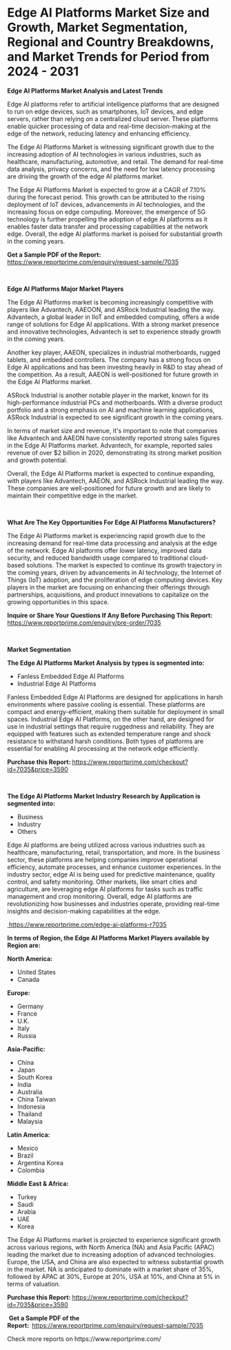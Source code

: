 <p><h1>Edge AI Platforms Market Size and Growth, Market Segmentation, Regional and Country Breakdowns, and Market Trends for Period from 2024 -  2031</h1></p><p><strong>Edge AI Platforms Market Analysis and Latest Trends</strong></p>
<p><p>Edge AI platforms refer to artificial intelligence platforms that are designed to run on edge devices, such as smartphones, IoT devices, and edge servers, rather than relying on a centralized cloud server. These platforms enable quicker processing of data and real-time decision-making at the edge of the network, reducing latency and enhancing efficiency.</p><p>The Edge AI Platforms Market is witnessing significant growth due to the increasing adoption of AI technologies in various industries, such as healthcare, manufacturing, automotive, and retail. The demand for real-time data analysis, privacy concerns, and the need for low latency processing are driving the growth of the edge AI platforms market.</p><p>The Edge AI Platforms Market is expected to grow at a CAGR of 7.10% during the forecast period. This growth can be attributed to the rising deployment of IoT devices, advancements in AI technologies, and the increasing focus on edge computing. Moreover, the emergence of 5G technology is further propelling the adoption of edge AI platforms as it enables faster data transfer and processing capabilities at the network edge. Overall, the edge AI platforms market is poised for substantial growth in the coming years.</p></p>
<p><strong>Get a Sample PDF of the Report:&nbsp;</strong> <a href="https://www.reportprime.com/enquiry/request-sample/7035">https://www.reportprime.com/enquiry/request-sample/7035</a></p>
<p>&nbsp;</p>
<p><strong>Edge AI Platforms Major Market Players</strong></p>
<p><p>The Edge AI Platforms market is becoming increasingly competitive with players like Advantech, AAEOON, and ASRock Industrial leading the way. Advantech, a global leader in IIoT and embedded computing, offers a wide range of solutions for Edge AI applications. With a strong market presence and innovative technologies, Advantech is set to experience steady growth in the coming years.</p><p>Another key player, AAEON, specializes in industrial motherboards, rugged tablets, and embedded controllers. The company has a strong focus on Edge AI applications and has been investing heavily in R&D to stay ahead of the competition. As a result, AAEON is well-positioned for future growth in the Edge AI Platforms market.</p><p>ASRock Industrial is another notable player in the market, known for its high-performance industrial PCs and motherboards. With a diverse product portfolio and a strong emphasis on AI and machine learning applications, ASRock Industrial is expected to see significant growth in the coming years.</p><p>In terms of market size and revenue, it's important to note that companies like Advantech and AAEON have consistently reported strong sales figures in the Edge AI Platforms market. Advantech, for example, reported sales revenue of over $2 billion in 2020, demonstrating its strong market position and growth potential.</p><p>Overall, the Edge AI Platforms market is expected to continue expanding, with players like Advantech, AAEON, and ASRock Industrial leading the way. These companies are well-positioned for future growth and are likely to maintain their competitive edge in the market.</p></p>
<p>&nbsp;</p>
<p><strong>What Are The Key Opportunities For Edge AI Platforms Manufacturers?</strong></p>
<p><p>The Edge AI Platforms market is experiencing rapid growth due to the increasing demand for real-time data processing and analysis at the edge of the network. Edge AI platforms offer lower latency, improved data security, and reduced bandwidth usage compared to traditional cloud-based solutions. The market is expected to continue its growth trajectory in the coming years, driven by advancements in AI technology, the Internet of Things (IoT) adoption, and the proliferation of edge computing devices. Key players in the market are focusing on enhancing their offerings through partnerships, acquisitions, and product innovations to capitalize on the growing opportunities in this space.</p></p>
<p><strong>Inquire or Share Your Questions If Any Before Purchasing This Report:</strong> <a href="https://www.reportprime.com/enquiry/pre-order/7035">https://www.reportprime.com/enquiry/pre-order/7035</a></p>
<p>&nbsp;</p>
<p><strong>Market Segmentation</strong></p>
<p><strong>The Edge AI Platforms Market Analysis by types is segmented into:</strong></p>
<p><ul><li>Fanless Embedded Edge AI Platforms</li><li>Industrial Edge AI Platforms</li></ul></p>
<p><p>Fanless Embedded Edge AI Platforms are designed for applications in harsh environments where passive cooling is essential. These platforms are compact and energy-efficient, making them suitable for deployment in small spaces. Industrial Edge AI Platforms, on the other hand, are designed for use in industrial settings that require ruggedness and reliability. They are equipped with features such as extended temperature range and shock resistance to withstand harsh conditions. Both types of platforms are essential for enabling AI processing at the network edge efficiently.</p></p>
<p><strong>Purchase this Report:&nbsp;</strong><a href="https://www.reportprime.com/checkout?id=7035&price=3590">https://www.reportprime.com/checkout?id=7035&price=3590</a></p>
<p>&nbsp;</p>
<p><strong>The Edge AI Platforms Market Industry Research by Application is segmented into:</strong></p>
<p><ul><li>Business</li><li>Industry</li><li>Others</li></ul></p>
<p><p>Edge AI platforms are being utilized across various industries such as healthcare, manufacturing, retail, transportation, and more. In the business sector, these platforms are helping companies improve operational efficiency, automate processes, and enhance customer experiences. In the industry sector, edge AI is being used for predictive maintenance, quality control, and safety monitoring. Other markets, like smart cities and agriculture, are leveraging edge AI platforms for tasks such as traffic management and crop monitoring. Overall, edge AI platforms are revolutionizing how businesses and industries operate, providing real-time insights and decision-making capabilities at the edge.</p></p>
<p><a href="https://www.reportprime.com/edge-ai-platforms-r7035">&nbsp;https://www.reportprime.com/edge-ai-platforms-r7035</a></p>
<p><strong>In terms of Region, the Edge AI Platforms Market Players available by Region are:</strong></p>
<p>
    <p> <strong> North America: </strong>
        <ul>
            <li>United States</li>
            <li>Canada</li>
        </ul>
        </p> 
    <p> <strong> Europe: </strong>
        <ul>
            <li>Germany</li>
            <li>France</li>
            <li>U.K.</li>
            <li>Italy</li>
            <li>Russia</li>
        </ul>
        </p> 
    <p> <strong> Asia-Pacific: </strong>
        <ul>
            <li>China</li>
            <li>Japan</li>
            <li>South Korea</li>
            <li>India</li>
            <li>Australia</li>
            <li>China Taiwan</li>
            <li>Indonesia</li>
            <li>Thailand</li>
            <li>Malaysia</li>
        </ul>
        </p> 
    <p> <strong> Latin America: </strong>
        <ul>
            <li>Mexico</li>
            <li>Brazil</li>
            <li>Argentina Korea</li>
            <li>Colombia</li>
        </ul>
        </p> 
    <p> <strong> Middle East & Africa: </strong>
        <ul>
            <li>Turkey</li>
            <li>Saudi</li>
            <li>Arabia</li>
            <li>UAE</li>
            <li>Korea</li>
        </ul>
    </p>
    </p>
<p><p>The Edge AI Platforms market is projected to experience significant growth across various regions, with North America (NA) and Asia Pacific (APAC) leading the market due to increasing adoption of advanced technologies. Europe, the USA, and China are also expected to witness substantial growth in the market. NA is anticipated to dominate with a market share of 35%, followed by APAC at 30%, Europe at 20%, USA at 10%, and China at 5% in terms of valuation.</p></p>
<p><strong>Purchase this Report: </strong><a href="https://www.reportprime.com/checkout?id=7035&price=3590">https://www.reportprime.com/checkout?id=7035&price=3590</a></p>
<p>&nbsp;<strong>Get a Sample PDF of the Report:&nbsp;&nbsp;</strong><a href="https://www.reportprime.com/enquiry/request-sample/7035">https://www.reportprime.com/enquiry/request-sample/7035</a></p>
<p><strong></strong></p>
<p>Check more reports on https://www.reportprime.com/</p>
